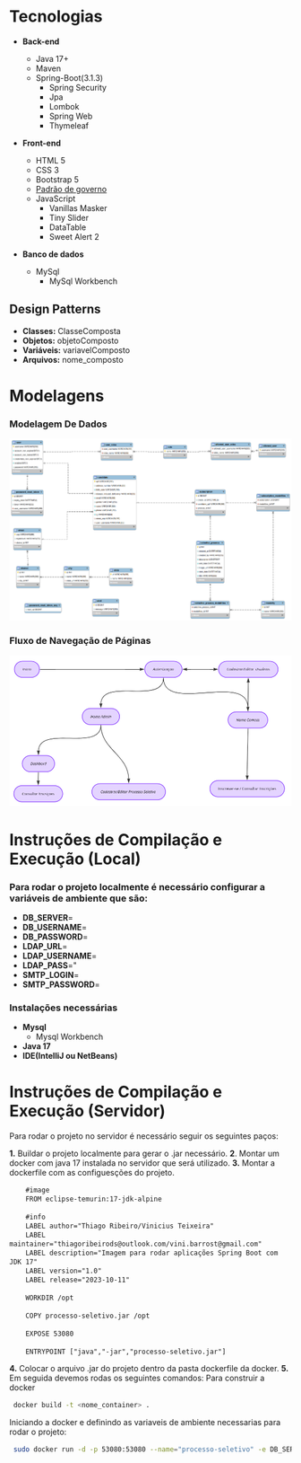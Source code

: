 # Tecnologias
- **Back-end**
    - Java 17+
    - Maven
    - Spring-Boot(3.1.3)
        - Spring Security
        - Jpa
        - Lombok
        - Spring Web
        - Thymeleaf

- **Front-end**
    - HTML 5
    - CSS 3
    - Bootstrap 5
    - [Padrão de governo](https://www.gov.br/ds/home)
    - JavaScript
        - Vanillas Masker
        - Tiny Slider
        - DataTable
        - Sweet Alert 2
    

- **Banco de dados**
    - MySql
        - MySql Workbench

## Design Patterns

- **Classes:** ClasseComposta
- **Objetos:** objetoComposto
- **Variáveis:** variavelComposto
- **Arquivos:** nome_composto

# Modelagens

### Modelagem De Dados

<img src="documentation/modelagem de dados.png">

### Fluxo de Navegação de Páginas

<img src="documentation/modelagem de fluxo.png">

# **Instruções de Compilação e Execução (Local)**

### Para rodar o projeto localmente é necessário configurar a variáveis de ambiente que são:

- **DB_SERVER**=<server>
- **DB_USERNAME**=<username>
- **DB_PASSWORD**=<password>
- **LDAP_URL**=<URL do servidor LDAP ultilizado>
- **LDAP_USERNAME**=<username do servidor LDAP>
- **LDAP_PASS**="<senha do servidor LDAP>
- **SMTP_LOGIN**=<login do servidor SMTP>
- **SMTP_PASSWORD**=<senha do SMTP>

### Instalações necessárias

- **Mysql**
    - Mysql Workbench
- **Java 17**
- **IDE(IntelliJ ou NetBeans)**

# **Instruções de Compilação e Execução (Servidor)**

Para rodar o projeto no servidor é necessário seguir os seguintes paços:

**1.** Buildar o projeto localmente para gerar o .jar necessário.
**2**. Montar um docker com java 17  instalada no servidor que será utilizado.
**3.** Montar a dockerfile com as configuesções do projeto.
```docker
    #image
    FROM eclipse-temurin:17-jdk-alpine
    
    #info
    LABEL author="Thiago Ribeiro/Vinicius Teixeira"
    LABEL maintainer="thiagoribeirods@outlook.com/vini.barrost@gmail.com"
    LABEL description="Imagem para rodar aplicações Spring Boot com JDK 17"
    LABEL version="1.0"
    LABEL release="2023-10-11"
    
    WORKDIR /opt
    
    COPY processo-seletivo.jar /opt
    
    EXPOSE 53080
    
    ENTRYPOINT ["java","-jar","processo-seletivo.jar"]
```

**4.** Colocar o arquivo .jar do projeto dentro da pasta dockerfile da docker.
**5.** Em seguida devemos rodas os seguintes comandos:
    Para construir a docker
   ```sh
    docker build -t <nome_container> .   
   ```
   Iniciando a docker e definindo as variaveis de ambiente necessarias para rodar o projeto:
   ```sh
    sudo docker run -d -p 53080:53080 --name="processo-seletivo" -e DB_SERVER=<server> -e DB_USERNAME=<username> -e DB_PASSWORD=<password> -e LDAP_URL=<url> -e LDAP_PASS=<password> -e SMTP_LOGIN=<login> -e SMTP_PASSWORD=<password>
